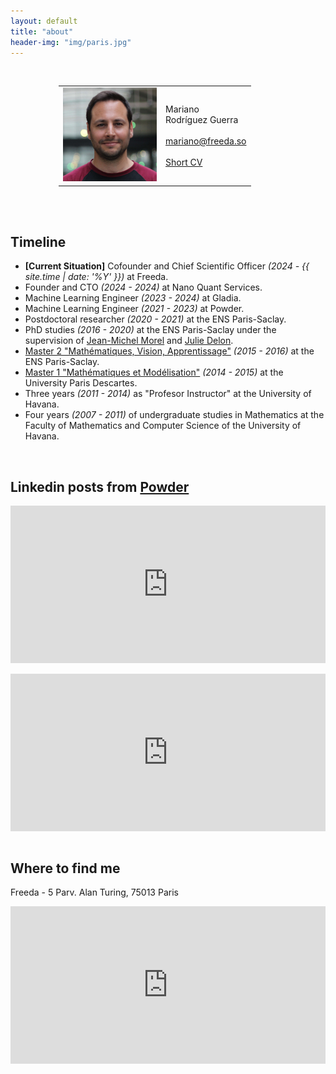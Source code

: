 ```yaml
---
layout: default
title: "about"
header-img: "img/paris.jpg"
---
```




<style>
    .google-maps {
        position: relative;
        padding-bottom: 50%; // This is the aspect ratio
        height: 0;
        overflow: hidden;
    }
    .google-maps iframe {
        position: absolute;
        top: 0;
        left: 0;
        width: 100% !important;
        height: 100% !important;
    }
    .linkedin-class {
        position: relative;
        padding-bottom: 50%; // This is the aspect ratio
/*         height: 90%; */
        overflow: hidden;
    }
    .linkedin-class iframe {
        position: absolute;
        top: 0;
        left: 0;
        width: 100% !important;
        height: 100% !important;
    }
</style>


<!-- <center> <h3>Mariano Rodriguez</h3> </center> -->

<!-- <div> <img style="float:right;" src="/img/mariano2.jpg" alt="Mariano Rodríguez" width="15%"></div> -->

<center>
<style>
table, th, td {
  border: 0px solid black;
  border-collapse: collapse;
  border-color:inherit;  
}
td.torightcolumn{vertical-align:middle;text-align: justify;
  text-justify: inter-word;}
td.toleftcolumn{vertical-align:middle;width: 25%;}
</style>
<br />

<table style="width:350px">
  <tr>
    <td class="toleftcolumn" align="right" style="width:150px" >
        <div style="align:center;" > <img src="/img/mariano_stationf.jpg" alt="Mariano Rodríguez" height="150px" ></div>
    </td>
    <td class="torightcolumn" align="left">
<!--         In the following you will find a brief description about me! -->
Mariano
<br />
Rodríguez Guerra
<br />
<!-- Cuban, French -->
<br />
<a href="mailto:mariano@freeda.so">mariano@freeda.so</a>
<br />
<br />
<a href="http://dev.ipol.im/~rdguez-mariano/fixed_files/short_cv.pdf"> Short CV</a>
    </td>
  </tr>
</table>

</center>

<!-- Google Calendar Appointment Scheduling begin -->
<div class="appointment-button-container" align="right">
  <link href="https://calendar.google.com/calendar/scheduling-button-script.css" rel="stylesheet">
  <script src="https://calendar.google.com/calendar/scheduling-button-script.js" async></script>
  <script>
  (function() {
    var target = document.currentScript;
    window.addEventListener('load', function() {
      calendar.schedulingButton.load({
        url: 'https://calendar.google.com/calendar/appointments/AcZssZ23xFZaKI1BwnbFvzwbc7lQ2vMw0--yK-oloBc=?gv=true',
        color: '#0B8043',
        label: 'Book an appointment',
        target,
      });
    });
  })();
  </script>
</div>
<!-- end Google Calendar Appointment Scheduling -->


<br />

<!-- Curriculum vitae -->
<!-- ----------- -->
<!-- [Short Version](http://dev.ipol.im/~rdguez-mariano/fixed_files/short_cv.pdf) -->
<!-- - [Long Version](http://dev.ipol.im/~rdguez-mariano/fixed_files/cv.pdf) -->
<!-- - [Full Version](http://dev.ipol.im/~rdguez-mariano/fixed_files/full_cv.pdf) -->

<br />

Timeline
--------------
- **[Current Situation]** Cofounder and Chief Scientific Officer *(2024 - {{ site.time | date: '%Y' }})* at Freeda.
- Founder and CTO *(2024 - 2024)* at Nano Quant Services.
- Machine Learning Engineer *(2023 - 2024)* at Gladia. 
- Machine Learning Engineer *(2021 - 2023)* at Powder. 
- Postdoctoral researcher *(2020 - 2021)* at the ENS Paris-Saclay.
- PhD studies *(2016 - 2020)* at the ENS Paris-Saclay under the supervision of [Jean-Michel Morel](https://sites.google.com/site/jeanmichelmorelcmlaenscachan/) and [Julie Delon](https://delon.wp.imt.fr/).
- [Master 2 "Mathématiques, Vision, Apprentissage"](http://math.ens-paris-saclay.fr/version-francaise/formations/master-mva/) *(2015 - 2016)* at the ENS Paris-Saclay.
- [Master 1 "Mathématiques et Modélisation"](https://map5.mi.parisdescartes.fr/presentation/enseignement/) *(2014 - 2015)* at the University Paris Descartes.
- Three years *(2011 - 2014)* as "Profesor Instructor" at the University of Havana.
- Four years *(2007 - 2011)* of undergraduate studies in Mathematics at the Faculty of Mathematics and Computer Science of the University of Havana.

<br />

Linkedin posts from [Powder](https://www.linkedin.com/company/gustshow)
---------------

<!--
<div class="linkedin-class">
<iframe src="https://www.linkedin.com/embed/feed/update/urn:li:activity:6980935645632286720/" frameborder="0"></iframe>
</div>
<br />

<div class="linkedin-class">
<iframe src="https://www.linkedin.com/embed/feed/update/urn:li:activity:6980923441826643968/" frameborder="0"></iframe>
</div>
<br />
-->

<div class="linkedin-class">
<iframe src="https://www.linkedin.com/embed/feed/update/urn:li:activity:6975078188875931648/" frameborder="0"></iframe>
</div>
<br />

<div class="linkedin-class">
<iframe src="https://www.linkedin.com/embed/feed/update/urn:li:share:6859108743213400065" frameborder="0"></iframe>
</div>
<br />

Where to find me
--------------

<!-- [Freeda](https://www.linkedin.com/company/gladia-io/mycompany/) - 5 Parv. Alan Turing, 75013 Paris -->
Freeda - 5 Parv. Alan Turing, 75013 Paris
<div class="google-maps">
<iframe src="https://www.google.com/maps/embed?pb=!1m18!1m12!1m3!1d5252.605706256659!2d2.369203676971786!3d48.8333616713287!2m3!1f0!2f0!3f0!3m2!1i1024!2i768!4f13.1!3m3!1m2!1s0x47e67222208823cf%3A0x541ecb63365de48!2sSTATION%20F!5e0!3m2!1sfr!2sfr!4v1738682425844!5m2!1sfr!2sfr" width="600" height="450" style="border:0;" allowfullscreen="" loading="lazy" referrerpolicy="no-referrer-when-downgrade"></iframe>
</div>
<br />

